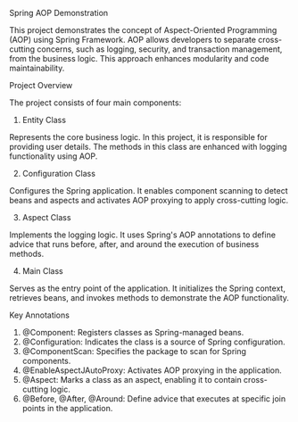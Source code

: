 Spring AOP Demonstration

This project demonstrates the concept of Aspect-Oriented Programming (AOP) using Spring Framework. AOP allows developers to separate cross-cutting concerns, such as logging, security, and transaction management, from the business logic. This approach enhances modularity and code maintainability.

Project Overview

The project consists of four main components:

1. Entity Class

Represents the core business logic. In this project, it is responsible for providing user details. The methods in this class are enhanced with logging functionality using AOP.

2. Configuration Class

Configures the Spring application. It enables component scanning to detect beans and aspects and activates AOP proxying to apply cross-cutting logic.

3. Aspect Class

Implements the logging logic. It uses Spring's AOP annotations to define advice that runs before, after, and around the execution of business methods.

4. Main Class

Serves as the entry point of the application. It initializes the Spring context, retrieves beans, and invokes methods to demonstrate the AOP functionality.

Key Annotations
1. @Component: Registers classes as Spring-managed beans.
2. @Configuration: Indicates the class is a source of Spring configuration.
3. @ComponentScan: Specifies the package to scan for Spring components.
4. @EnableAspectJAutoProxy: Activates AOP proxying in the application.
5. @Aspect: Marks a class as an aspect, enabling it to contain cross-cutting logic.
6. @Before, @After, @Around: Define advice that executes at specific join points in the application.
